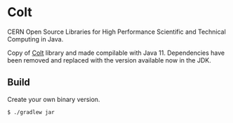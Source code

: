 # Colt

CERN Open Source Libraries for High Performance Scientific and Technical Computing in Java.

Copy of [Colt](https://dst.lbl.gov/ACSSoftware/colt/) library and made compilable with Java 11.  Dependencies have been removed and replaced with the version available now in the JDK.

## Build

Create your own binary version.

    $ ./gradlew jar